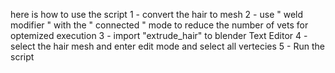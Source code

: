 here is how to use the script 
1 - convert the hair to mesh 
2 - use " weld modifier " with the " connected " mode to reduce the number of vets for optemized execution 
3 - import "extrude_hair" to blender Text Editor 
4 - select the hair mesh and enter edit mode and select all vertecies 
5 - Run the script 
